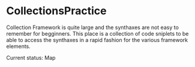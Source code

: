 # CollectionsPractice

Collection Framework is quite large and the synthaxes are not easy to remember for begginners. 
This place is a collection of code sniplets to be able to access the synthaxes in a rapid
fashion for the various framework elements. 

Current status: 
Map

